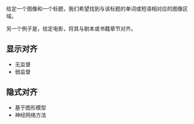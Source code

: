 给定一个图像和一个标题，我们希望找到与该标题的单词或短语相对应的图像区域。

另一个例子是，给定电影，将其与剧本或书籍章节对齐。

## 显示对齐
- 无监督
- 弱监督

## 隐式对齐
- 基于图形模型
- 神经网络方法
